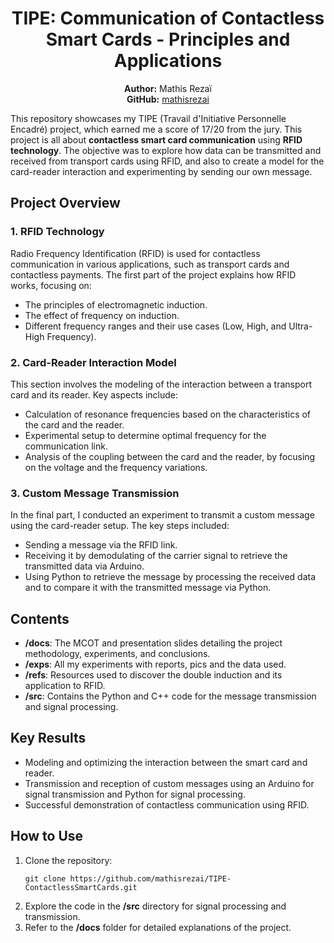 <h1 align="center">TIPE: Communication of Contactless Smart Cards - Principles and Applications</h1>

<p align="center">
  <strong>Author:</strong> Mathis Rezaï <br>
  <strong>GitHub:</strong> <a href="https://github.com/mathisrezai">mathisrezai</a>
</p>

<p>This repository showcases my TIPE (Travail d'Initiative Personnelle Encadré) project, which earned me a score of 17/20 from the jury. This project is all about <strong>contactless smart card communication</strong> using <strong>RFID technology</strong>. The objective was to explore how data can be transmitted and received from transport cards using RFID, and also to create a model for the card-reader interaction and experimenting by sending our own message.</p>

<h2>Project Overview</h2>

<h3>1. RFID Technology</h3>
<p>Radio Frequency Identification (RFID) is used for contactless communication in various applications, such as transport cards and contactless payments. The first part of the project explains how RFID works, focusing on:</p>
<ul>
  <li>The principles of electromagnetic induction.</li>
  <li>The effect of frequency on induction.</li>
  <li>Different frequency ranges and their use cases (Low, High, and Ultra-High Frequency).</li>
</ul>

<h3>2. Card-Reader Interaction Model</h3>
<p>This section involves the modeling of the interaction between a transport card and its reader. Key aspects include:</p>
<ul>
  <li>Calculation of resonance frequencies based on the characteristics of the card and the reader.</li>
  <li>Experimental setup to determine optimal frequency for the communication link.</li>
  <li>Analysis of the coupling between the card and the reader, by focusing on the voltage and the frequency variations.</li>
</ul>

<h3>3. Custom Message Transmission</h3>
<p>In the final part, I conducted an experiment to transmit a custom message using the card-reader setup. The key steps included:</p>
<ul>
  <li>Sending a message via the RFID link.</li>
  <li>Receiving it by demodulating of the carrier signal to retrieve the transmitted data via Arduino.</li>
  <li>Using Python to retrieve the message by processing the received data and to compare it with the transmitted message via Python.</li>
</ul>

<h2>Contents</h2>
<ul>
  <li><strong>/docs</strong>: The MCOT and presentation slides detailing the project methodology, experiments, and conclusions.</li>
  <li><strong>/exps</strong>: All my experiments with reports, pics and the data used.</li>
  <li><strong>/refs</strong>: Resources used to discover the double induction and its application to RFID.</li>
  <li><strong>/src</strong>: Contains the Python and C++ code for the message transmission and signal processing.</li>
</ul>

<h2>Key Results</h2>
<ul>
  <li>Modeling and optimizing the interaction between the smart card and reader.</li>
  <li>Transmission and reception of custom messages using an Arduino for signal transmission and Python for signal processing.</li>
  <li>Successful demonstration of contactless communication using RFID.</li>
</ul>

<h2>How to Use</h2>
<ol>
  <li>Clone the repository:  
    <pre><code>git clone https://github.com/mathisrezai/TIPE-ContactlessSmartCards.git</code></pre>
  </li>
  <li>Explore the code in the <strong>/src</strong> directory for signal processing and transmission.</li>
  <li>Refer to the <strong>/docs</strong> folder for detailed explanations of the project.</li>
</ol>
